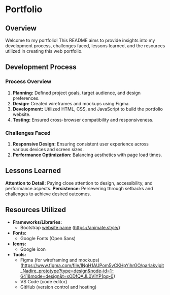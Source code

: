 

# Portfolio
## Overview
Welcome to my portfolio! This README aims to provide insights into my development process, challenges faced, lessons learned, and the resources utilized in creating this web portfolio.

## Development Process
### Process Overview
1. **Planning:** Defined project goals, target audience, and design preferences.
2. **Design:** Created wireframes and mockups using Figma.
3. **Development:** Utilized HTML, CSS, and JavaScript to build the portfolio website.
4. **Testing:** Ensured cross-browser compatibility and responsiveness.

### Challenges Faced
1. **Responsive Design:** Ensuring consistent user experience across various devices and screen sizes.
2. **Performance Optimization:** Balancing aesthetics with page load times.

## Lessons Learned
**Attention to Detail:** Paying close attention to design, accessibility, and performance aspects.
**Persistence:** Persevering through setbacks and challenges to achieve desired outcomes.

## Resources Utilized
- **Frameworks/Libraries:**
  - Bootstrap
[website name](https://animista.net/play/basic/slide)
               (https://animate.style/)
- **Fonts:**
  - Google Fonts (Open Sans)
- **Icons:**
  - Google icon
- **Tools:**
  - Figma (for wireframing and mockups)
  (https://www.figma.com/file/INgH1AUPom5vCKHpYihrGO/parlakyigit_Nadire_prototype?type=design&node-id=1-641&mode=design&t=xODfQAJL0VlYP1pq-0)
  - VS Code (code editor)
  - GitHub (version control and hosting)
